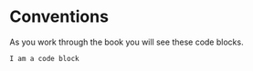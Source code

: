 # Conventions

As you work through the book you will see these code blocks.

```
I am a code block
```
